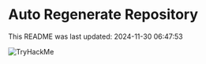 # Auto Regenerate Repository

This README was last updated: 2024-11-30 06:47:53

 ![TryHackMe](https://tryhackme.com/badge/533634)